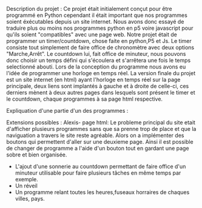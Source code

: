 Description du projet :
Ce projet était initialement conçut pour être programmé en Python cependant il était important que nos programmes soient éxécutables depuis un site internet. Nous avons donc 
essayé de traduire plus ou moins nos programmes python en p5 voire javascript pour qu'ils soient "compatibles" avec une page web. Notre projet était de programmer un 
timer/countdown, chose faite en python,P5 et Js. Le timer consiste tout simplement de faire office de chronomètre avec deux options "Marche,Arrêt". Le countdown lui, fait office
de minuteur, nous pouvons donc choisir un temps défini qui s'écoulera et s'arrêtera une fois le temps selectionné abouti. Lors de la conception du programme nous avons eu l'idée 
de programmer une horloge en temps réel. La version finale du projet est un site internet (en html) ayant l'horloge en temps réel sur la page principale, deux liens sont implantés
à gauche et à droite de celle-ci, ces derniers mènent à deux autres pages dans lesquels sont présent le timer et le countdown, chaque programmes à sa page html respective.

Expliquation d'une partie d'un des programmes :



Extensions possibles :
Alexis- page html:
  Le probleme principal du site etait d'afficher plusieurs programmes sans que sa prenne trop de place et que la naviguation a travers le site reste agréable. Alors on a implémenter des boutons qui permettent d'aller sur une deuxieme page. Ainsi il est possible de changer de programme a l'aide d'un bouton tout en gardant une page sobre et bien organisée.

- L'ajout d'une sonnerie au countdown permettant de faire office d'un minuteur utilisable pour faire plusieurs tâches en même temps par exemple.
- Un réveil
- Un programme relant toutes les heures,fuseaux horraires de chaques villes, pays.
